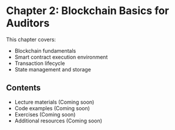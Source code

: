 # Chapter 2: Blockchain Basics for Auditors

This chapter covers:

- Blockchain fundamentals
- Smart contract execution environment
- Transaction lifecycle
- State management and storage

## Contents

- Lecture materials (Coming soon)
- Code examples (Coming soon)
- Exercises (Coming soon)
- Additional resources (Coming soon)
